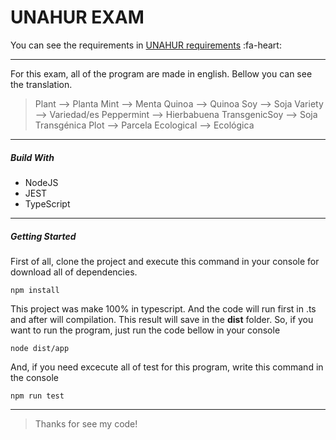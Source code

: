 # UNAHUR EXAM

You can see the requirements in [UNAHUR requirements](https://github.com/obj1-unahur-2021s1/semillasRecuperatorio/blob/master/README.md "UNAHUR requirements") :fa-heart:

---

For this exam, all of the program are made in english. Bellow you can see the translation.

> Plant --> Planta
> Mint --> Menta
> Quinoa --> Quinoa
> Soy --> Soja
> Variety --> Variedad/es
> Peppermint --> Hierbabuena
> TransgenicSoy --> Soja Transgénica
> Plot --> Parcela
> Ecological --> Ecológica

---

##### Build With

- NodeJS
- JEST
- TypeScript

---

##### Getting Started

First of all, clone the project and execute this command in your console for download all of dependencies.

`npm install`

This project was make 100% in typescript. And the code will run first in .ts and after will compilation. This result will save in the **dist** folder.
So, if you want to run the program, just run the code bellow in your console

`node dist/app`

And, if you need excecute all of test for this program, write this command in the console

`npm run test`

---

> Thanks for see my code!
